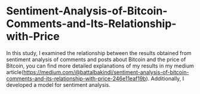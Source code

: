 # Sentiment-Analysis-of-Bitcoin-Comments-and-Its-Relationship-with-Price
In this study, I examined the relationship between the results obtained from sentiment analysis of comments and posts about Bitcoin and the price of Bitcoin, you can find more detailed explanations of my results in my medium article(https://medium.com/@battalbakindi/sentiment-analysis-of-bitcoin-comments-and-its-relationship-with-price-246e11eaf19b). Additionally, I developed a model for sentiment analysis.
